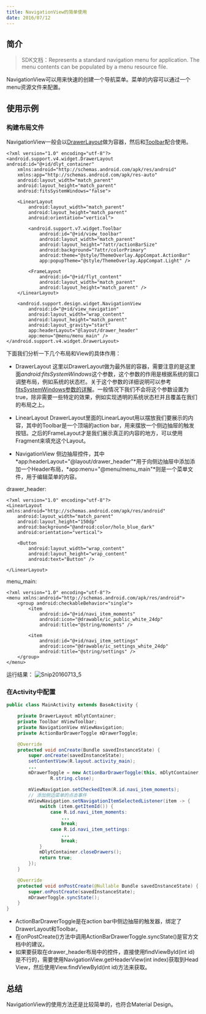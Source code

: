 ```yaml
---
title: NavigationView的简单使用
date: 2016/07/12
---
```

 
## 简介
>SDK文档：Represents a standard navigation menu for application. The menu contents can be populated by a menu resource file.

NavigationView可以用来快速的创建一个导航菜单。菜单的内容可以通过一个menu资源文件来配置。

## 使用示例
### 构建布局文件
NavigationView一般会以[DrawerLayout](https://developer.android.com/reference/android/support/v4/widget/DrawerLayout.html)做为容器，然后和[Toolbar](https://developer.android.com/reference/android/support/v7/widget/Toolbar.html)配合使用。

```
<?xml version="1.0" encoding="utf-8"?>
<android.support.v4.widget.DrawerLayout android:id="@+id/dlyt_container"
    xmlns:android="http://schemas.android.com/apk/res/android"
    xmlns:app="http://schemas.android.com/apk/res-auto"
    android:layout_width="match_parent"
    android:layout_height="match_parent"
    android:fitsSystemWindows="false">

    <LinearLayout
        android:layout_width="match_parent"
        android:layout_height="match_parent"
        android:orientation="vertical">

        <android.support.v7.widget.Toolbar
            android:id="@+id/view_toolbar"
            android:layout_width="match_parent"
            android:layout_height="?attr/actionBarSize"
            android:background="?attr/colorPrimary"
            android:theme="@style/ThemeOverlay.AppCompat.ActionBar"
            app:popupTheme="@style/ThemeOverlay.AppCompat.Light" />

        <FrameLayout
            android:id="@+id/flyt_content"
            android:layout_width="match_parent"
            android:layout_height="match_parent" />
    </LinearLayout>

    <android.support.design.widget.NavigationView
        android:id="@+id/view_navigation"
        android:layout_width="wrap_content"
        android:layout_height="match_parent"
        android:layout_gravity="start"
        app:headerLayout="@layout/drawer_header"
        app:menu="@menu/menu_main" />
</android.support.v4.widget.DrawerLayout>
```

下面我们分析一下几个布局和View的具体作用：

* DrawerLayout
这里以DrawerLayout做为最外层的容器，需要注意的是这里面*android:fitsSystemWindows*这个参数，这个参数的作用是根据系统的窗口调整布局，例如系统的状态栏。关于这个参数的详细说明可以参考[fitsSystemWindows参数的详解](https://medium.com/google-developers/why-would-i-want-to-fitssystemwindows-4e26d9ce1eec#.e72sx8h7e)。一般情况下我们不会将这个参数设置为true，除非需要一些特定的效果，例如实现透明的系统状态栏并且覆盖在我们的布局之上。

* LinearLayout
DrawerLayout里面的LinearLayout用以摆放我们要展示的内容，其中的Toolbar是一个顶端的action bar，用来摆放一个侧边抽屉的触发按钮。之后的FrameLayout才是我们展示真正的内容的地方，可以使用Fragment来填充这个Layout。

* NavigationView
侧边抽屉控件，其中*app:headerLayout="@layout/drawer_header"*用于向侧边抽屉中添加添加一个Header布局，*app:menu="@menu/menu_main"*则是一个菜单文件，用于编辑菜单的内容。

drawer_header:

```
<?xml version="1.0" encoding="utf-8"?>
<LinearLayout xmlns:android="http://schemas.android.com/apk/res/android"
    android:layout_width="match_parent"
    android:layout_height="150dp"
    android:background="@android:color/holo_blue_dark"
    android:orientation="vertical">

    <Button
        android:layout_width="wrap_content"
        android:layout_height="wrap_content"
        android:text="Button" />

</LinearLayout>
```

menu_main:

```
<?xml version="1.0" encoding="utf-8"?>
<menu xmlns:android="http://schemas.android.com/apk/res/android">
    <group android:checkableBehavior="single">
        <item
            android:id="@+id/navi_item_moments"
            android:icon="@drawable/ic_public_white_24dp"
            android:title="@string/moments" />

        <item
            android:id="@+id/navi_item_settings"
            android:icon="@drawable/ic_settings_white_24dp"
            android:title="@string/settings" />
    </group>
</menu>
```

运行结果：
![Snip20160713_5](/images/Snip20160713_5.png)
### 在Activity中配置
```java
public class MainActivity extends BaseActivity {

    private DrawerLayout mDlytContainer;
    private Toolbar mViewToolbar;
    private NavigationView mViewNavigation;
    private ActionBarDrawerToggle mDrawerToggle;

    @Override
    protected void onCreate(Bundle savedInstanceState) {
        super.onCreate(savedInstanceState);
        setContentView(R.layout.activity_main);
        ...
        mDrawerToggle = new ActionBarDrawerToggle(this, mDlytContainer, mViewToolbar, R.string.open,
                R.string.close);

        mViewNavigation.setCheckedItem(R.id.navi_item_moments);
        // 添加侧边菜单的点击事件
        mViewNavigation.setNavigationItemSelectedListener(item -> {
            switch (item.getItemId()) {
                case R.id.navi_item_moments:
                    ...
                    break;
                case R.id.navi_item_settings:
                    ...
                    break;
            }
            mDlytContainer.closeDrawers();
            return true;
        });
    }

    @Override
    protected void onPostCreate(@Nullable Bundle savedInstanceState) {
        super.onPostCreate(savedInstanceState);
        mDrawerToggle.syncState();
    }
}
```

* ActionBarDrawerToggle是在action bar中侧边抽屉的触发器，绑定了DrawerLayout和Toolbar。
* 在onPostCreate()方法中调用ActionBarDrawerToggle.syncState()是官方文档中的建议。
* 如果要获取在drawer_header布局中的控件，直接使用findViewById(int id)是不行的，需要使用NavigationView.getHeaderView(int index)获取到Head View，然后使用View.findViewById(int id)方法来获取。

## 总结 
NavigationView的使用方法还是比较简单的，也符合Material Design。




